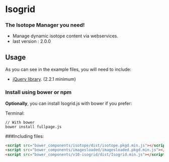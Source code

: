 # Isogrid #


### The Isotope Manager you need! ###

* Manage dynamic isotope content via webservices.
* last version : 2.0.0

## Usage
As you can see in the example files, you will need to include:
 - [jQuery library](http://jquery.com/). (2.2.1 minimum)


### Install using bower or npm
**Optionally**, you can install Isogrid.js with bower if you prefer:

Terminal:
```shell
// With bower
bower install fullpage.js

```

###Including files:
```html
<script src="bower_components/isotope/dist/isotope.pkgd.min.js"></script>
<script src="bower_components/imagesloaded/imagesloaded.pkgd.min.js"></script>
<script src="bower_components/v10-isogrid/dist/Isogrid.min.js"></script>
```